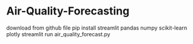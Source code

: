 # Air-Quality-Forecasting
download from github file 
pip install streamlit pandas numpy scikit-learn plotly
streamlit run air_quality_forecast.py
